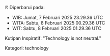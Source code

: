 ⏰ Diperbarui pada:
- WIB: Jumat, 7 Februari 2025 23.29.36 UTC
- WITA: Sabtu, 8 Februari 2025 00.29.36 UTC
- WIT: Sabtu, 8 Februari 2025 01.29.36 UTC

Kutipan Inspiratif:
"Technology is not neutral."


Kategori: technology

